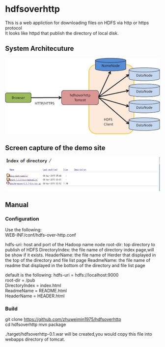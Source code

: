 # hdfsoverhttp
This is a web appliction for downloading files on HDFS via http or https protocol  
It looks like httpd that publish the directory of local disk.

## System Architecuture
<img src="doc/arch.jpg" />

## Screen capture of the demo site
<img src="doc/demo.jpg" />

## Manual

### Configuration

Use the following:  
  WEB-INF/conf/hdfs-over-http.conf  

  hdfs-uri: host and port of the Hadoop name node 
  root-dir: top directory to publish of HDFS 
  DirectoryIndex: the file name of directory index page,will be show if it exists. 
  HeaderName: the file name of Herder that displayed in the top of the directory and file list page 
  ReadmeName: the file name of readme that displayed in the bottom of the directory and file list page 

default is the following: 
  hdfs-uri = hdfs://localhost:9000  
  root-dir = /pub  
  DirectoryIndex = index.html  
  ReadmeName = README.html  
  HeaderName = HEADER.html  

### Build

  git clone https://github.com/zhuweimin1975/hdfsoverhttp  
  cd hdfsoverhttp
  mvn package  

  ./target/hdfsoverhttp-0.1.war will be created,you would copy this file into webapps directory of tomcat.

